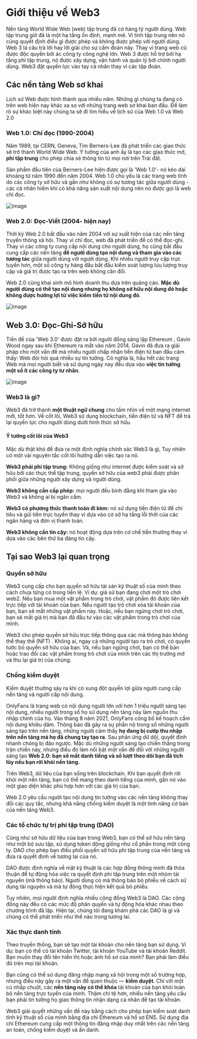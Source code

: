 # Giới thiệu về Web3
Nền tảng World Wide Web (web) tập trung đã có hàng tỷ người dùng. Web tập trung giờ đã là một hạ tầng ổn định, mạnh mẽ. Vì tính tập trung nên nó cũng quyết định điều gì được phép và không được phép với người dùng.
Web 3 là câu trả lời hay lời giải cho sự cấm đoán này. Thay vì trang web cũ được độc quyền bởi ác công ty công nghệ lớn. Web 3 được hỗ trợ bởi hạ tầng phi tập trung, nó được xây dựng, vận hành và quản lý bởi chính người dùng. Web3 đặt quyền lực vào tay cá nhân thay vì các tập đoàn.

## Các nền tảng Web sơ khai
Lịch sử Web được hình thành qua nhiều năm. Những gì chúng ta đang có trên web hiện nay khác xa so với những trang web sơ khai ban đầu. Để làm rõ sự khác biệt này chúng ta sẽ đi tìm hiểu về lịch sử của Web 1.0 và Web 2.0

### Web 1.0: Chỉ đọc (1990-2004)

Năm 1989, tại CERN, Geneva, Tim Berners-Lee đã phát triển các giao thức sẽ trở thành World Wide Web. Ý tưởng của anh ấy là tạo các giao thức mở, **phi tập trung** cho phép chia sẻ thông tin từ mọi nơi trên Trái đất.

Sản phẩm đầu tiên của Berners-Lee hiện được gọi là 'Web 1.0'- nó kéo dài khoảng từ năm 1990 đến năm 2004. Web 1.0 chủ yếu là các trang web tĩnh do các công ty sở hữu và gần như không có sự tương tác giữa người dùng - các cá nhân hiếm khi có khả năng sản xuất nội dung nên nó được gọi là web chỉ đọc.

![image](https://user-images.githubusercontent.com/34856010/198221805-db2924b9-f1cc-4440-8686-d22feae945f5.png)

### Web 2.0: Đọc-Viết (2004- hiện nay)

Thời kỳ Web 2.0 bắt đầu vào năm 2004 với sự xuất hiện của các nền tảng truyền thông xã hội. Thay vì chỉ đọc, web đã phát triển để có thể đọc-ghi.
Thay vì các công ty cung cấp nội dung cho người dùng, họ cũng bắt đầu cung cấp các nền tảng **để người dùng tạo nội dung và tham gia vào các tương tác** giữa người dùng với người dùng. Khi nhiều người truy cập trực tuyến hơn, một số công ty hàng đầu bắt đầu kiểm soát lượng lưu lượng truy cập và giá trị được tạo ra trên web không cân đối. 

Web 2.0 cũng khai sinh mô hình doanh thu dựa trên quảng cáo. **Mặc dù người dùng có thể tạo nội dung nhưng họ không sở hữu nội dung đó hoặc không được hưởng lợi từ việc kiếm tiền từ nội dung đó**.

![image](https://user-images.githubusercontent.com/34856010/198222324-2ab6816b-0df7-42fe-a725-6433740c27df.png)

## Web 3.0: Đọc-Ghi-Sở hữu

Tiền đề của 'Web 3.0' được đặt ra bởi người đồng sáng lập Ethereum , Gavin Wood ngay sau khi Ethereum ra mắt vào năm 2014. Gavin đã đưa ra giải pháp cho một vấn đề mà nhiều người chấp nhận tiền điện tử ban đầu cảm thấy: Web đòi hỏi quá nhiều sự tin tưởng. Có nghĩa là, hầu hết các trang Web mà mọi người biết và sử dụng ngày nay đều dựa vào **việc tin tưởng một số ít các công ty tư nhân**.

![image](https://user-images.githubusercontent.com/34856010/198222815-9cb4efea-efa7-4404-9ef0-95f29aeb53c6.png)

### Web3 là gì?

Web3 đã trở thành **một thuật ngữ chung** cho tầm nhìn về một mạng internet mới, tốt hơn. Về cốt lõi, Web3 sử dụng blockchain, tiền điện tử và NFT để trả lại quyền lực cho người dùng dưới hình thức sở hữu. 

#### Ý tưởng cốt lõi của Web3

Mặc dù thật khó để đưa ra một định nghĩa chính xác Web3 là gì, Tuy nhiên có một vài nguyên tắc cốt lõi hướng dẫn việc tạo ra nó.

**Web3 phải phi tập trung:** Không giống như internet được kiểm soát và sở hữu bởi các thực thể tập trung, quyền sở hữu của web3 phải được phân phối giữa những người xây dựng và người dùng.

**Web3 không cần cấp phép:** mọi người đều bình đẳng khi tham gia vào Web3 và không ai bị ngăn cấm.

**Web3 có phương thức thanh toán đi kèm:** nó sử dụng tiền điện tử để chi tiêu và gửi tiền trực tuyến thay vì dựa vào cơ sở hạ tầng lỗi thời của các ngân hàng và đơn vị thanh toán.

**Web3 không cần tin cậy:** nó hoạt động dựa trên cơ chế tiền thưởng thay vì dựa vào các bên thứ ba đáng tin cậy.

## Tại sao Web3 lại quan trọng

### Quyền sở hữu
Web3 cung cấp cho bạn quyền sở hữu tài sản kỹ thuật số của mình theo cách chưa từng có trong tiền lệ. Ví dụ: giả sử bạn đang chơi một trò chơi web2. Nếu bạn mua một vật phẩm trong trò chơi, vật phẩm đó được liên kết trực tiếp với tài khoản của bạn. Nếu người tạo trò chơi xóa tài khoản của bạn, bạn sẽ mất những vật phẩm này. Hoặc, nếu bạn ngừng chơi trò chơi, bạn sẽ mất giá trị mà bạn đã đầu tư vào các vật phẩm trong trò chơi của mình.

Web3 cho phép quyền sở hữu trực tiếp thông qua các mã thông báo không thể thay thế (NFT) . Không ai, ngay cả những người tạo ra trò chơi, có quyền tước bỏ quyền sở hữu của bạn. Và, nếu bạn ngừng chơi, bạn có thể bán hoặc trao đổi các vật phẩm trong trò chơi của mình trên các thị trường mở và thu lại giá trị của chúng.

### Chống kiểm duyệt

Kiểm duyệt thường sảy ra khi có xung đột quyền lợi giữa người cung cấp nền tảng và người cấp nội dung.

OnlyFans là trang web có nội dung người lớn với hơn 1 triệu người sáng tạo nội dung, nhiều người trong số họ sử dụng nền tảng này làm nguồn thu nhập chính của họ. Vào tháng 8 năm 2021, OnlyFans công bố kế hoạch cấm nội dung khiêu dâm. Thông báo đã gây ra sự phẫn nộ trong số những người sáng tạo trên nền tảng, những người cảm thấy **họ đang bị cướp thu nhập trên nền tảng mà họ đã chung tay tạo ra**. Sau phản ứng dữ dội, quyết định nhanh chóng bị đảo ngược. Mặc dù những người sáng tạo chiến thắng trong trận chiến này, nhưng điều đó làm nổi bật một vấn đề đối với những người sáng tạo **Web 2.0: bạn sẽ mất danh tiếng và số lượt theo dõi bạn đã tích lũy nếu bạn rời khỏi nền tảng.**

Trên Web3, dữ liệu của bạn sống trên blockchain. Khi bạn quyết định rời khỏi một nền tảng, bạn có thể mang theo danh tiếng của mình, gắn nó vào một giao diện khác phù hợp hơn với các giá trị của bạn.

Web 2.0 yêu cầu người tạo nội dung tin tưởng vào các nền tảng không thay đổi các quy tắc, nhưng khả năng chống kiểm duyệt là một tính năng cơ bản của nền tảng Web3.

### Các tổ chức tự trị phi tập trung (DAO)

Cũng như sở hữu dữ liệu của bạn trong Web3, bạn có thể sở hữu nền tảng như một bộ sưu tập, sử dụng token động giống như cổ phần trong một công ty. DAO cho phép bạn điều phối quyền sở hữu phi tập trung của nền tảng và đưa ra quyết định về tương lai của nó.

DAO được định nghĩa về mặt kỹ thuật là các hợp đồng thông minh đã thỏa thuận để tự động hóa việc ra quyết định phi tập trung trên một nhóm tài nguyên (mã thông báo). Người dùng có mã thông báo bỏ phiếu về cách sử dụng tài nguyên và mã tự động thực hiện kết quả bỏ phiếu.

Tuy nhiên, mọi người định nghĩa nhiều cộng đồng Web3 là DAO. Các cộng đồng này đều có các mức độ phân quyền và tự động hóa khác nhau theo chương trình đã lập. Hiện tại, chúng tôi đang khám phá các DAO là gì và chúng có thể phát triển như thế nào trong tương lai.

### Xác thực danh tính

Theo truyền thống, bạn sẽ tạo một tài khoản cho nền tảng bạn sử dụng. 
Ví dụ: bạn có thể có tài khoản Twitter, tài khoản YouTube và tài khoản Reddit. 
Bạn muốn thay đổi tên hiển thị hoặc ảnh hồ sơ của mình? Bạn phải làm điều đó trên mọi tài khoản. 

Bạn cũng có thể sử dụng đăng nhập mạng xã hội trong một số trường hợp, nhưng điều này gây ra một vấn đề quen thuộc — **kiểm duyệt**. Chỉ với một cú nhấp chuột, các **nền tảng này có thể khóa** tài khoản của bạn khỏi toàn bộ nền tảng trực tuyến của mình. Thậm chí tệ hơn, nhiều nền tảng yêu cầu bạn phải tin tưởng họ giao thông tin nhận dạng cá nhân để tạo tài khoản.

Web3 giải quyết những vấn đề này bằng cách cho phép bạn kiểm soát danh tính kỹ thuật số của mình bằng địa chỉ Ethereum và hồ sơ ENS. Sử dụng địa chỉ Ethereum cung cấp một thông tin đăng nhập duy nhất trên các nền tảng an toàn, chống kiểm duyệt và ẩn danh.










